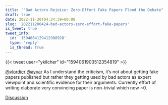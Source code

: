 ```yaml
---
title: '"Bad Actors Rejoice: Zero-Effort Fake Papers Flood the Debate"'
draft: true
date: 2022-11-20T04:24:39+00:00
slug: '202211200424-bad-actors-zero-effort-fake-papers'
is_tweet: true
tweet_info:
  id: '1594064129412988928'
  type: 'reply'
  is_thread: True
---
```




{{< tweet user="ykilcher" id="1594061903512354819" >}}

[@vlordier](https://x.com/vlordier) [@ayyar](https://x.com/ayyar) As I understand the criticism, it’s not about getting fake papers published but rather they getting used by bad actors as expert viewpoint and scientific evidence for their arguments. Currently effort of writing elaborate very convincing paper is non-trivial which now ~0.

[Discussion](https://x.com/sytelus/status/1594064129412988928)
